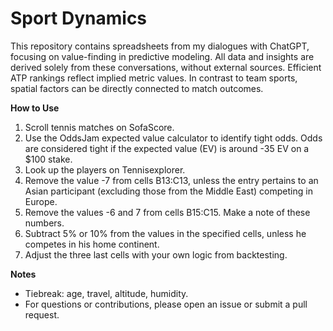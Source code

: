 # Sport Dynamics
This repository contains spreadsheets from my dialogues with ChatGPT, focusing on value-finding in predictive modeling. All data and insights are derived solely from these conversations, without external sources. Efficient ATP rankings reflect implied metric values. In contrast to team sports, spatial factors can be directly connected to match outcomes. 

**How to Use**
1. Scroll tennis matches on SofaScore.
2. Use the OddsJam expected value calculator to identify tight odds. Odds are considered tight if the expected value (EV) is around -35 EV on a $100 stake.
3. Look up the players on Tennisexplorer.
4. Remove the value -7 from cells B13:C13, unless the entry pertains to an Asian participant (excluding those from the Middle East) competing in Europe.
5. Remove the values -6 and 7 from cells B15:C15. Make a note of these numbers.
6. Subtract 5% or 10% from the values in the specified cells, unless he competes in his home continent.
7. Adjust the three last cells with your own logic from backtesting. 


**Notes** 
* Tiebreak: age, travel, altitude, humidity.
* For questions or contributions, please open an issue or submit a pull request.

